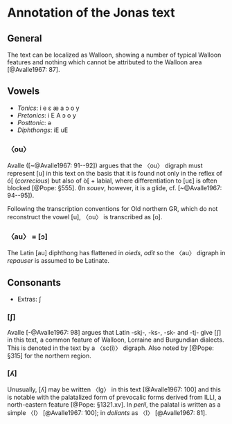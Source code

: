 Annotation of the Jonas text
============================

General
-------

The text can be localized as Walloon, showing a number of typical Walloon
features and nothing which cannot be attributed to the Walloon area
[@Avalle1967: 87].

Vowels
------

* *Tonics*: i e ɛ æ a ɔ o y
* *Pretonics*: i E A ɔ o y
* *Posttonic*: ə
* *Diphthongs*: iE uE

### 〈ou〉

Avalle ([~@Avalle1967: 91--92]) argues that the 〈ou〉 digraph must represent
[u] in this text on the basis that it is found not only in the reflex of
ó[ (*correcious*) but also of ò[ + labial, where differentiation to \[uɛ\]
is often blocked [@Pope: §555]. \(In *souev*, however, it is a glide,
cf. [~@Avalle1967: 94--95]).

Following the transcription conventions for Old northern GR, which do not
reconstruct the vowel \[u\], 〈ou〉 is transcribed as \[o\].

### 〈au〉 = [ɔ]

The Latin \[au\] diphthong has flattened in *oieds*, *odit* so the 〈au〉 
digraph in *repauser* is assumed to be Latinate.

Consonants
----------

* Extras: ʃ

### [ʃ]

Avalle [-@Avalle1967: 98] argues that Latin -skj-, -ks-, -sk- and -tj-
give \[ʃ\] in this text, a common feature of Walloon, Lorraine and Burgundian
dialects. This is denoted in the text by a 〈sc(i)〉 digraph. Also noted
by [@Pope: §315] for the northern region.

### [ʎ]

Unusually, \[ʎ\] may be written 〈lg〉 in this text [@Avalle1967: 100] and
this is notable with the palatalized form of prevocalic forms derived from
ILLI, a north-eastern feature [@Pope: §1321.xv]. In *peril*, the palatal 
is written as a simple 〈l〉 [@Avalle1967: 100]; in *doliants* as 〈l〉
[@Avalle1967: 81].